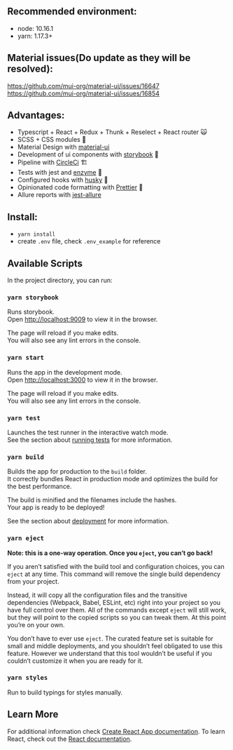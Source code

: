 ## Recommended environment:

-   node: 10.16.1
-   yarn: 1.17.3+

## Material issues(Do update as they will be resolved):

https://github.com/mui-org/material-ui/issues/16647
https://github.com/mui-org/material-ui/issues/16854

## Advantages:

-   Typescript + React + Redux + Thunk + Reselect + React router 🙀
-   SCSS + CSS modules 🤟
-   Material Design with [material-ui](https://material-ui.com/components/box/)
-   Development of ui components with [storybook](https://storybook.js.org/) 🌠
-   Pipeline with [CircleCi](https://circleci.com/) 🏗
-   Tests with jest and [enzyme](https://airbnb.io/enzyme/) 🧪
-   Configured hooks with [husky](https://github.com/typicode/husky) 🐶
-   Opinionated code formatting with [Prettier](https://prettier.io/) 🚦
-   Allure reports with [jest-allure](https://github.com/zaqqaz/jest-allure)

## Install:

-   `yarn install`
-   create `.env` file, check `.env_example` for reference

## Available Scripts

In the project directory, you can run:

### `yarn storybook`

Runs storybook.<br>
Open [http://localhost:9009](http://localhost:9009) to view it in the browser.

The page will reload if you make edits.<br>
You will also see any lint errors in the console.

### `yarn start`

Runs the app in the development mode.<br>
Open [http://localhost:3000](http://localhost:3000) to view it in the browser.

The page will reload if you make edits.<br>
You will also see any lint errors in the console.

### `yarn test`

Launches the test runner in the interactive watch mode.<br>
See the section about [running tests](https://facebook.github.io/create-react-app/docs/running-tests) for more information.

### `yarn build`

Builds the app for production to the `build` folder.<br>
It correctly bundles React in production mode and optimizes the build for the best performance.

The build is minified and the filenames include the hashes.<br>
Your app is ready to be deployed!

See the section about [deployment](https://facebook.github.io/create-react-app/docs/deployment) for more information.

### `yarn eject`

**Note: this is a one-way operation. Once you `eject`, you can’t go back!**

If you aren’t satisfied with the build tool and configuration choices, you can `eject` at any time. This command will remove the single build dependency from your project.

Instead, it will copy all the configuration files and the transitive dependencies (Webpack, Babel, ESLint, etc) right into your project so you have full control over them. All of the commands except `eject` will still work, but they will point to the copied scripts so you can tweak them. At this point you’re on your own.

You don’t have to ever use `eject`. The curated feature set is suitable for small and middle deployments, and you shouldn’t feel obligated to use this feature. However we understand that this tool wouldn’t be useful if you couldn’t customize it when you are ready for it.

### `yarn styles`

Run to build typings for styles manually.

## Learn More

For additional information check [Create React App documentation](https://facebook.github.io/create-react-app/docs/getting-started).
To learn React, check out the [React documentation](https://reactjs.org/).
